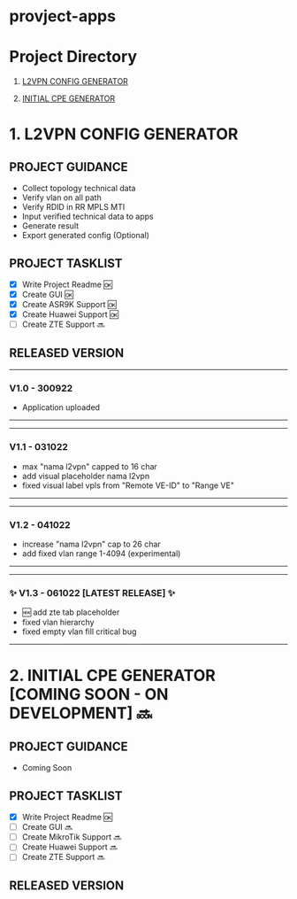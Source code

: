 # provject-apps

# Project Directory
1. [L2VPN CONFIG GENERATOR](https://github.com/mauldroid/provject-apps#1-l2vpn-config-generator)

2. [INITIAL CPE GENERATOR](https://github.com/mauldroid/provject-apps#2-initial-cpe-generator-coming-soon---on-development)


# 1. L2VPN CONFIG GENERATOR

## PROJECT GUIDANCE

- Collect topology technical data
- Verify vlan on all path
- Verify RDID in RR MPLS MTI
- Input verified technical data to apps
- Generate result
- Export generated config (Optional) 

## PROJECT TASKLIST

- [x] Write Project Readme :ok:
- [x] Create GUI :ok:
- [x] Create ASR9K Support :ok:
- [x] Create Huawei Support :ok:
- [ ] Create ZTE Support :soon:

## RELEASED VERSION

*************
### V1.0 - 300922

- Application uploaded
*************

*************
### V1.1 - 031022

- max "nama l2vpn" capped to 16 char
- add visual placeholder nama l2vpn
- fixed visual label vpls from "Remote VE-ID" to "Range VE"
*************

*************
###  V1.2 - 041022

- increase "nama l2vpn" cap to 26 char
- add fixed vlan range 1-4094 (experimental)
*************

*************
### :sparkles: V1.3 - 061022 [LATEST RELEASE] :sparkles:

- :new: add zte tab placeholder
- fixed vlan hierarchy
- fixed empty vlan fill critical bug
*************

# 2. INITIAL CPE GENERATOR [COMING SOON - ON DEVELOPMENT] :soon:
## PROJECT GUIDANCE

- Coming Soon 

## PROJECT TASKLIST

- [x] Write Project Readme :ok:
- [ ] Create GUI :soon:
- [ ] Create MikroTik Support :soon:
- [ ] Create Huawei Support :soon:
- [ ] Create ZTE Support :soon:

## RELEASED VERSION